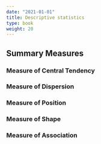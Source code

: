 ```yaml
---
date: "2021-01-01"
title: Descriptive statistics
type: book
weight: 20
---
```



<!--more-->

<!--{{< icon name="clock" pack="fas" >}} 1-2 hours per week, for 8 weeks-->

<!--If you want to insert a youtube video, do it like this-->

<!--{{< youtube rfscVS0vtbw >}}-->

## Summary Measures


### Measure of Central Tendency

### Measure of Dispersion

### Measure of Position

### Measure of Shape

### Measure of Association














































































